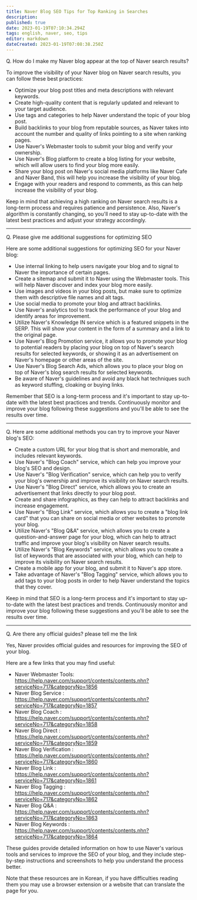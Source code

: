 ```yaml
---
title: Naver Blog SEO Tips for Top Ranking in Searches
description: 
published: true
date: 2023-01-19T07:10:34.294Z
tags: english, naver, seo, tips
editor: markdown
dateCreated: 2023-01-19T07:08:38.250Z
---
```



Q. How do I make my Naver blog appear at the top of Naver search results?

To improve the visibility of your Naver blog on Naver search results, you can follow these best practices:

- Optimize your blog post titles and meta descriptions with relevant keywords.
- Create high-quality content that is regularly updated and relevant to your target audience.
- Use tags and categories to help Naver understand the topic of your blog post.
- Build backlinks to your blog from reputable sources, as Naver takes into account the number and quality of links pointing to a site when ranking pages.
- Use Naver's Webmaster tools to submit your blog and verify your ownership.
- Use Naver's Blog platform to create a blog listing for your website, which will allow users to find your blog more easily.
- Share your blog post on Naver's social media platforms like Naver Cafe and Naver Band, this will help you increase the visibility of your blog.
- Engage with your readers and respond to comments, as this can help increase the visibility of your blog.

Keep in mind that achieving a high ranking on Naver search results is a long-term process and requires patience and persistence. Also, Naver's algorithm is constantly changing, so you'll need to stay up-to-date with the latest best practices and adjust your strategy accordingly.

---

Q. Please give me additional suggestions for optimizing SEO

Here are some additional suggestions for optimizing SEO for your Naver blog:

- Use internal linking to help users navigate your blog and to signal to Naver the importance of certain pages.
- Create a sitemap and submit it to Naver using the Webmaster tools. This will help Naver discover and index your blog more easily.
- Use images and videos in your blog posts, but make sure to optimize them with descriptive file names and alt tags.
- Use social media to promote your blog and attract backlinks.
- Use Naver's analytics tool to track the performance of your blog and identify areas for improvement.
- Utilize Naver's Knowledge IN service which is a featured snippets in the SERP. This will show your content in the form of a summary and a link to the original page.
- Use Naver's Blog Promotion service, it allows you to promote your blog to potential readers by placing your blog on top of Naver's search results for selected keywords, or showing it as an advertisement on Naver's homepage or other areas of the site.
- Use Naver's Blog Search Ads, which allows you to place your blog on top of Naver's blog search results for selected keywords.
- Be aware of Naver's guidelines and avoid any black hat techniques such as keyword stuffing, cloaking or buying links.

Remember that SEO is a long-term process and it's important to stay up-to-date with the latest best practices and trends. Continuously monitor and improve your blog following these suggestions and you'll be able to see the results over time.

---

Q. Here are some additional methods you can try to improve your Naver blog's SEO:

- Create a custom URL for your blog that is short and memorable, and includes relevant keywords.
- Use Naver's "Blog Coach" service, which can help you improve your blog's SEO and design.
- Use Naver's "Blog Verification" service, which can help you to verify your blog's ownership and improve its visibility on Naver search results.
- Use Naver's "Blog Direct" service, which allows you to create an advertisement that links directly to your blog post.
- Create and share infographics, as they can help to attract backlinks and increase engagement.
- Use Naver's "Blog Link" service, which allows you to create a "blog link card" that you can share on social media or other websites to promote your blog.
- Utilize Naver's "Blog Q&A" service, which allows you to create a question-and-answer page for your blog, which can help to attract traffic and improve your blog's visibility on Naver search results.
- Utilize Naver's "Blog Keywords" service, which allows you to create a list of keywords that are associated with your blog, which can help to improve its visibility on Naver search results.
- Create a mobile app for your blog, and submit it to Naver's app store.
- Take advantage of Naver's "Blog Tagging" service, which allows you to add tags to your blog posts in order to help Naver understand the topics that they cover.

Keep in mind that SEO is a long-term process and it's important to stay up-to-date with the latest best practices and trends. Continuously monitor and improve your blog following these suggestions and you'll be able to see the results over time.

---

Q. Are there any official guides? please tell me the link

Yes, Naver provides official guides and resources for improving the SEO of your blog.

Here are a few links that you may find useful:

- Naver Webmaster Tools: https://help.naver.com/support/contents/contents.nhn?serviceNo=717&categoryNo=1856
- Naver Blog Service : https://help.naver.com/support/contents/contents.nhn?serviceNo=717&categoryNo=1857
- Naver Blog Coach : https://help.naver.com/support/contents/contents.nhn?serviceNo=717&categoryNo=1858
- Naver Blog Direct : https://help.naver.com/support/contents/contents.nhn?serviceNo=717&categoryNo=1859
- Naver Blog Verification : https://help.naver.com/support/contents/contents.nhn?serviceNo=717&categoryNo=1860
- Naver Blog Link : https://help.naver.com/support/contents/contents.nhn?serviceNo=717&categoryNo=1861
- Naver Blog Tagging : https://help.naver.com/support/contents/contents.nhn?serviceNo=717&categoryNo=1862
- Naver Blog Q&A : https://help.naver.com/support/contents/contents.nhn?serviceNo=717&categoryNo=1863
- Naver Blog Keywords : https://help.naver.com/support/contents/contents.nhn?serviceNo=717&categoryNo=1864

These guides provide detailed information on how to use Naver's various tools and services to improve the SEO of your blog, and they include step-by-step instructions and screenshots to help you understand the process better.

Note that these resources are in Korean, if you have difficulties reading them you may use a browser extension or a website that can translate the page for you.